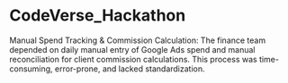 # CodeVerse_Hackathon
 Manual Spend Tracking &amp; Commission Calculation: The finance  team depended on daily manual entry of Google Ads spend and manual reconciliation for  client commission calculations. This process was time-consuming, error-prone, and  lacked standardization.
